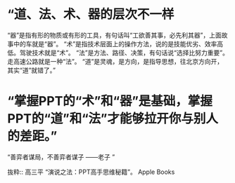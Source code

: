 # “道、法、术、器的层次不一样

“器”是指有形的物质或有形的工具，有句话叫“工欲善其事，必先利其器”，上面故事中的车就是“器”。
“术”是指技术层面上的操作方法，说的是技能优劣、效率高低。驾驶技术就是“术”。
“法”是方法、路径、决策，有句话说“选择比努力重要”。走高速公路就是一种“法”。
“道”是灵魂，是方向，是指导思想，往北京方向开，其实“道”就错了。”

# “掌握PPT的“术”和“器”是基础，掌握PPT的“道”和“法”才能够拉开你与别人的差距。”

“善弈者谋局，不善弈者谋子
——老子
”

抜粋:: 高三平  “演说之法：PPT高手思维秘籍”。 Apple Books  
